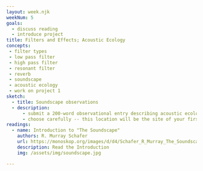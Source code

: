 ```yaml
---
layout: week.njk
weekNum: 5
goals: 
  - discuss reading
  - introduce project 
title: Filters and Effects; Acoustic Ecology 
concepts: 
 - filter types 
 - low pass filter
 - high pass filter
 - resonant filter
 - reverb
 - soundscape
 - acoustic ecology
 - work on project 1
sketch: 
  - title: Soundscape observations
  - description:     
      - submit a 200-word observational entry describing acoustic ecology of your selected place using the language from the soundscape text.
      - choose carefully -- this location will be the site of your first project. You will need to set up your computer here and video record a patch you created in the environment.
readings:
  - name: Introduction to "The Soundscape"
    authors: R. Murray Schafer
    url: https://monoskop.org/images/d/d4/Schafer_R_Murray_The_Soundscape_Our_Sonic_Environment_and_the_Tuning_of_the_World_1994.pdf 
    description: Read the Introduction
    img: /assets/img/soundscape.jpg

---
```

